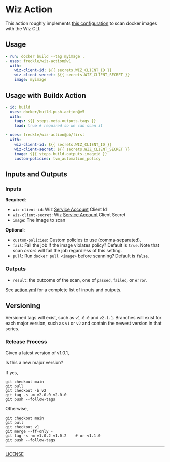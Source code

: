 # Wiz Action

This action roughly implements [this configuration][docs] to scan docker images
with the Wiz CLI.

[docs]: https://docs.wiz.io/wiz-docs/docs/github-pipeline#image-scan

## Usage

```yaml
- run: docker build --tag myimage .
- uses: freckle/wiz-action@v1
  with:
    wiz-client-id: ${{ secrets.WIZ_CLIENT_ID }}
    wiz-client-secret: ${{ secrets.WIZ_CLIENT_SECRET }}
    image: myimage
```

## Usage with Buildx Action

```yaml
- id: build
  uses: docker/build-push-action@v5
  with:
    tags: ${{ steps.meta.outputs.tags }}
    load: true # required so we can scan it

- uses: freckle/wiz-action@pb/first
  with:
    wiz-client-id: ${{ secrets.WIZ_CLIENT_ID }}
    wiz-client-secret: ${{ secrets.WIZ_CLIENT_SECRET }}
    image: ${{ steps.build.outputs.imageid }}
    custom-policies: tvm_automation_policy
```

## Inputs and Outputs

### Inputs

**Required**:

- `wiz-client-id`: Wiz [Service Account] Client Id
- `wiz-client-secret`: Wiz [Service Account] Client Secret
- `image`: The image to scan

[service account]: https://docs.wiz.io/wiz-docs/docs/set-up-wiz-cli#generate-a-wiz-service-account-key

**Optional**:

- `custom-policies`: Custom policies to use (comma-separated).
- `fail`: Fail the job if the image violates policy? Default is `true`. Note
  that scan _errors_ will fail the job regardless of this setting.
- `pull`: Run `docker pull <image>` before scanning? Default is `false`.

### Outputs

- `result`: the outcome of the scan, one of `passed`, `failed`, or `error`.

See [action.yml](./action.yml) for a complete list of inputs and outputs.

## Versioning

Versioned tags will exist, such as `v1.0.0` and `v2.1.1`. Branches will exist
for each major version, such as `v1` or `v2` and contain the newest version in
that series.

### Release Process

Given a latest version of v1.0.1,

Is this a new major version?

If yes,

```console
git checkout main
git pull
git checkout -b v2
git tag -s -m v2.0.0 v2.0.0
git push --follow-tags
```

Otherwise,

```console
git checkout main
git pull
git checkout v1
git merge --ff-only -
git tag -s -m v1.0.2 v1.0.2    # or v1.1.0
git push --follow-tags
```

---

[LICENSE](./LICENSE)
